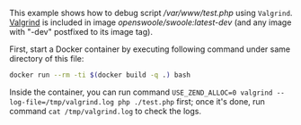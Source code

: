 This example shows how to debug script _/var/www/test.php_ using `Valgrind`. [Valgrind](http://valgrind.org/) is
included in image _openswoole/swoole:latest-dev_ (and any image with "-dev" postfixed to its image tag).

First, start a Docker container by executing following command under same directory of this file:

```bash
docker run --rm -ti $(docker build -q .) bash
```

Inside the container, you can run command `USE_ZEND_ALLOC=0 valgrind --log-file=/tmp/valgrind.log php ./test.php` first;
once it's done, run command `cat /tmp/valgrind.log` to check the logs.

